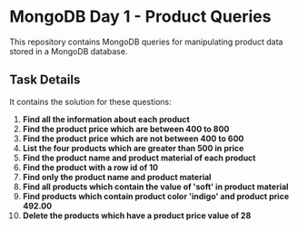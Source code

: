 # MongoDB Day 1 - Product Queries

This repository contains MongoDB queries for manipulating product data stored in a MongoDB database.

## Task Details

It contains the solution for these questions:

1. **Find all the information about each product**
2. **Find the product price which are between 400 to 800**
3. **Find the product price which are not between 400 to 600**
4. **List the four products which are greater than 500 in price**
5. **Find the product name and product material of each product**
6. **Find the product with a row id of 10**
7. **Find only the product name and product material**
8. **Find all products which contain the value of 'soft' in product material**
9. **Find products which contain product color 'indigo' and product price 492.00**
10. **Delete the products which have a product price value of 28**


